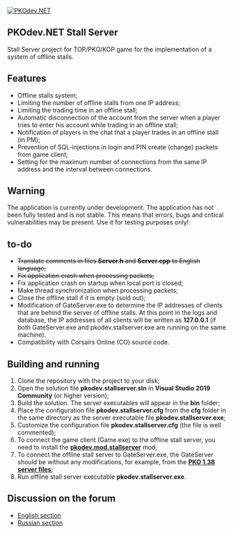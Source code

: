 [![PKOdev.NET](https://a.radikal.ru/a07/2202/b6/64077957c2ec.png "PKOdev.NET")](http://pkodev.net "PKOdev.NET")

## PKOdev.NET Stall Server
Stall Server project for TOP/PKO/KOP game for the implementation of a system of offline stalls.

## Features
* Offline stalls system;
* Limiting the number of offline stalls from one IP address;
* Limiting the trading time in an offline stall;
* Automatic disconnection of the account from the server when a player tries to enter his account while trading in an offline stall;
* Notification of players in the chat that a player trades in an offline stall (in PM);
* Prevention of SQL-injections in login and PIN create (change) packets from game client;
* Setting for the maximum number of connections from the same IP address and the interval between connections.

## Warning
The application is currently under development. The application has not been fully tested and is not stable. This means that errors, bugs and critical vulnerabilities may be present. Use it for testing purposes only!

## to-do
* ~~Translate comments in files **Server.h** and **Server.cpp** to English language;~~
* ~~Fix application crash when processing packets;~~
* Fix application crash on startup when local port is closed;
* Make thread synchronization when processing packets;
* Close the offline stall if it is empty (sold out);
* Modification of GateServer.exe to determine the IP addresses of clients that are behind the server of offline stalls. At this point in the logs and database, the IP addresses of all clients will be written as **127.0.0.1** (if both GateServer.exe and pkodev.stallserver.exe are running on the same machine).
* Compatibility with Corsairs Online (CO) source code.

## Building and running
1. Clone the repository with the project to your disk;
2. Open the solution file **pkodev.stallserver.sln** in **Visual Studio 2019 Community** (or higher version);
3. Build the solution. The server executables will appear in the **bin** folder;
4. Place the configuration file **pkodev.stallserver.cfg** from the **cfg** folder in the same directory as the server executable file **pkodev.stallserver.exe**;
5. Customize the configuration file **pkodev.stallserver.cfg** (the file is well commented);
6. To connect the game client (Game.exe) to the offline stall server, you need to install the **[pkodev.mod.stallserver](https://pkodev.net/topic/5758-connecting-gameexe-to-stall-server-offline-stalls-server-connector/)** mod;
7. To connect the offline stall server to GateServer.exe, the GateServer should be without any modifications, for example, from the **[PKO 1.38 server files](https://pkodev.net/topic/206-pirate-king-online-138/)**;
8. Run offline stall server executable **pkodev.stallserver.exe**.

## Discussion on the forum
- [English section](https://pkodev.net/topic/6068-offline-stalls-system/)
- [Russian section](https://pkodev.net/topic/6067-%D1%81%D0%B8%D1%81%D1%82%D0%B5%D0%BC%D0%B0-%D0%BE%D1%84%D1%84%D0%BB%D0%B0%D0%B9%D0%BD-%D0%BB%D0%B0%D1%80%D1%8C%D0%BA%D0%BE%D0%B2/)
